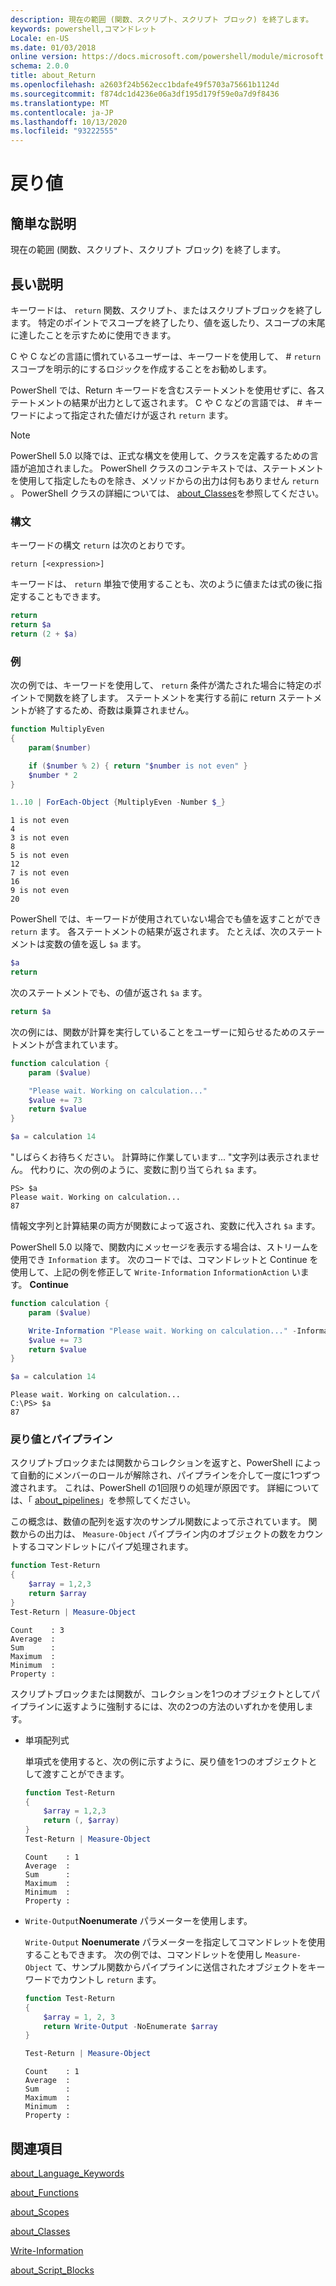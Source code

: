 ```yaml
---
description: 現在の範囲 (関数、スクリプト、スクリプト ブロック) を終了します。
keywords: powershell,コマンドレット
Locale: en-US
ms.date: 01/03/2018
online version: https://docs.microsoft.com/powershell/module/microsoft.powershell.core/about/about_return?view=powershell-5.1&WT.mc_id=ps-gethelp
schema: 2.0.0
title: about_Return
ms.openlocfilehash: a2603f24b562ecc1bdafe49f5703a75661b1124d
ms.sourcegitcommit: f874dc1d4236e06a3df195d179f59e0a7d9f8436
ms.translationtype: MT
ms.contentlocale: ja-JP
ms.lasthandoff: 10/13/2020
ms.locfileid: "93222555"
---
```

# <a name="about-return"></a>戻り値

## <a name="short-description"></a>簡単な説明

現在の範囲 (関数、スクリプト、スクリプト ブロック) を終了します。

## <a name="long-description"></a>長い説明

キーワードは、 `return` 関数、スクリプト、またはスクリプトブロックを終了します。 特定のポイントでスコープを終了したり、値を返したり、スコープの末尾に達したことを示すために使用できます。

C や C などの言語に慣れているユーザーは、キーワードを使用して、 \# `return` スコープを明示的にするロジックを作成することをお勧めします。

PowerShell では、Return キーワードを含むステートメントを使用せずに、各ステートメントの結果が出力として返されます。 C や C などの言語では、 \# キーワードによって指定された値だけが返され `return` ます。

> [!NOTE]
> PowerShell 5.0 以降では、正式な構文を使用して、クラスを定義するための言語が追加されました。  PowerShell クラスのコンテキストでは、ステートメントを使用して指定したものを除き、メソッドからの出力は何もありません `return` 。 PowerShell クラスの詳細については、 [about_Classes](about_Classes.md)を参照してください。

### <a name="syntax"></a>構文

キーワードの構文 `return` は次のとおりです。

```
return [<expression>]
```

キーワードは、 `return` 単独で使用することも、次のように値または式の後に指定することもできます。

```powershell
return
return $a
return (2 + $a)
```

### <a name="examples"></a>例

次の例では、キーワードを使用して、 `return` 条件が満たされた場合に特定のポイントで関数を終了します。 ステートメントを実行する前に return ステートメントが終了するため、奇数は乗算されません。

```powershell
function MultiplyEven
{
    param($number)

    if ($number % 2) { return "$number is not even" }
    $number * 2
}

1..10 | ForEach-Object {MultiplyEven -Number $_}
```

```output
1 is not even
4
3 is not even
8
5 is not even
12
7 is not even
16
9 is not even
20
```

PowerShell では、キーワードが使用されていない場合でも値を返すことができ `return` ます。
各ステートメントの結果が返されます。 たとえば、次のステートメントは変数の値を返し `$a` ます。

```powershell
$a
return
```

次のステートメントでも、の値が返され `$a` ます。

```powershell
return $a
```

次の例には、関数が計算を実行していることをユーザーに知らせるためのステートメントが含まれています。

```powershell
function calculation {
    param ($value)

    "Please wait. Working on calculation..."
    $value += 73
    return $value
}

$a = calculation 14
```

"しばらくお待ちください。 計算時に作業しています... "文字列は表示されません。 代わりに、次の例のように、変数に割り当てられ `$a` ます。

```
PS> $a
Please wait. Working on calculation...
87
```

情報文字列と計算結果の両方が関数によって返され、変数に代入され `$a` ます。

PowerShell 5.0 以降で、関数内にメッセージを表示する場合は、ストリームを使用でき `Information` ます。 次のコードでは、コマンドレットと Continue を使用して、上記の例を修正して `Write-Information` `InformationAction` います。 **Continue**

```powershell
function calculation {
    param ($value)

    Write-Information "Please wait. Working on calculation..." -InformationAction Continue
    $value += 73
    return $value
}

$a = calculation 14
```

```output
Please wait. Working on calculation...
C:\PS> $a
87
```

### <a name="return-values-and-the-pipeline"></a>戻り値とパイプライン

スクリプトブロックまたは関数からコレクションを返すと、PowerShell によって自動的にメンバーのロールが解除され、パイプラインを介して一度に1つずつ渡されます。 これは、PowerShell の1回限りの処理が原因です。 詳細については、「 [about_pipelines](about_pipelines.md)」を参照してください。

この概念は、数値の配列を返す次のサンプル関数によって示されています。 関数からの出力は、 `Measure-Object` パイプライン内のオブジェクトの数をカウントするコマンドレットにパイプ処理されます。

```powershell
function Test-Return
{
    $array = 1,2,3
    return $array
}
Test-Return | Measure-Object
```

```Output
Count    : 3
Average  :
Sum      :
Maximum  :
Minimum  :
Property :
```

スクリプトブロックまたは関数が、コレクションを1つのオブジェクトとしてパイプラインに返すように強制するには、次の2つの方法のいずれかを使用します。

- 単項配列式

  単項式を使用すると、次の例に示すように、戻り値を1つのオブジェクトとして渡すことができます。

  ```powershell
  function Test-Return
  {
      $array = 1,2,3
      return (, $array)
  }
  Test-Return | Measure-Object
  ```

  ```Output
  Count    : 1
  Average  :
  Sum      :
  Maximum  :
  Minimum  :
  Property :
  ```

- `Write-Output`**Noenumerate** パラメーターを使用します。

  `Write-Output` **Noenumerate** パラメーターを指定してコマンドレットを使用することもできます。 次の例では、コマンドレットを使用し `Measure-Object` て、サンプル関数からパイプラインに送信されたオブジェクトをキーワードでカウントし `return` ます。

  ```powershell
  function Test-Return
  {
      $array = 1, 2, 3
      return Write-Output -NoEnumerate $array
  }

  Test-Return | Measure-Object
  ```

  ```Output
  Count    : 1
  Average  :
  Sum      :
  Maximum  :
  Minimum  :
  Property :
  ```

## <a name="see-also"></a>関連項目

[about_Language_Keywords](about_Language_Keywords.md)

[about_Functions](about_Functions.md)

[about_Scopes](about_Scopes.md)

[about_Classes](about_Classes.md)

[Write-Information](xref:Microsoft.PowerShell.Utility.Write-Information)

[about_Script_Blocks](about_Script_Blocks.md)

